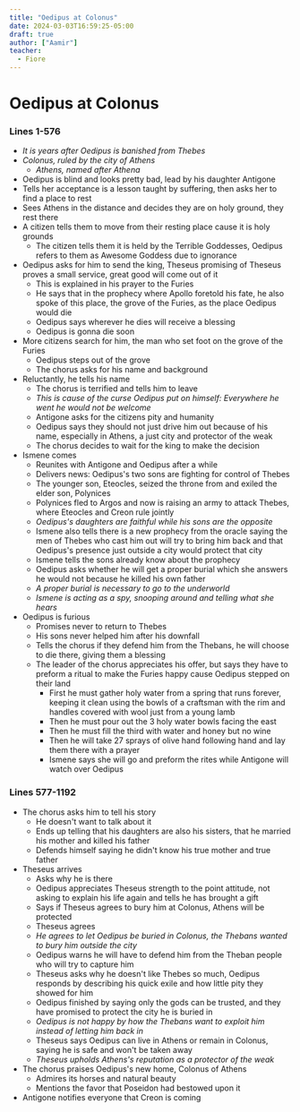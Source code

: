 ```yaml
---
title: "Oedipus at Colonus"
date: 2024-03-03T16:59:25-05:00
draft: true
author: ["Aamir"]
teacher:
  - Fiore
---
```


# Oedipus at Colonus

### Lines 1-576

- _It is years after Oedipus is banished from Thebes_
- _Colonus, ruled by the city of Athens_
  - _Athens, named after Athena_
- Oedipus is blind and looks pretty bad, lead by his daughter Antigone
- Tells her acceptance is a lesson taught by suffering, then asks her to find a place to rest
- Sees Athens in the distance and decides they are on holy ground, they rest there
- A citizen tells them to move from their resting place cause it is holy grounds
  - The citizen tells them it is held by the Terrible Goddesses, Oedipus refers to them as Awesome Goddess due to ignorance
- Oedipus asks for him to send the king, Theseus promising of Theseus proves a small service, great good will come out of it
  - This is explained in his prayer to the Furies
  - He says that in the prophecy where Apollo foretold his fate, he also spoke of this place, the grove of the Furies, as the place Oedipus would die
  - Oedipus says wherever he dies will receive a blessing
  - Oedipus is gonna die soon
- More citizens search for him, the man who set foot on the grove of the Furies
  - Oedipus steps out of the grove
  - The chorus asks for his name and background
- Reluctantly, he tells his name
  - The chorus is terrified and tells him to leave
  - _This is cause of the curse Oedipus put on himself: Everywhere he went he would not be welcome_
  - Antigone asks for the citizens pity and humanity
  - Oedipus says they should not just drive him out because of his name, especially in Athens, a just city and protector of the weak
  - The chorus decides to wait for the king to make the decision
- Ismene comes
  - Reunites with Antigone and Oedipus after a while
  - Delivers news: Oedipus's two sons are fighting for control of Thebes
  - The younger son, Eteocles, seized the throne from and exiled the elder son, Polynices
  - Polynices fled to Argos and now is raising an army to attack Thebes, where Eteocles and Creon rule jointly
  - _Oedipus's daughters are faithful while his sons are the opposite_
  - Ismene also tells there is a new prophecy from the oracle saying the men of Thebes who cast him out will try to bring him back and that Oedipus's presence just outside a city would protect that city
  - Ismene tells the sons already know about the prophecy
  - Oedipus asks whether he will get a proper burial which she answers he would not because he killed his own father
  - _A proper burial is necessary to go to the underworld_
  - _Ismene is acting as a spy, snooping around and telling what she hears_
- Oedipus is furious
  - Promises never to return to Thebes
  - His sons never helped him after his downfall
  - Tells the chorus if they defend him from the Thebans, he will choose to die there, giving them a blessing
  - The leader of the chorus appreciates his offer, but says they have to preform a ritual to make the Furies happy cause Oedipus stepped on their land
    - First he must gather holy water from a spring that runs forever, keeping it clean using the bowls of a craftsman with the rim and handles covered with wool just from a young lamb
    - Then he must pour out the 3 holy water bowls facing the east
    - Then he must fill the third with water and honey but no wine
    - Then he will take 27 sprays of olive hand following hand and lay them there with a prayer
    - Ismene says she will go and preform the rites while Antigone will watch over Oedipus

### Lines 577-1192

- The chorus asks him to tell his story
  - He doesn't want to talk about it
  - Ends up telling that his daughters are also his sisters, that he married his mother and killed his father
  - Defends himself saying he didn't know his true mother and true father
- Theseus arrives
  - Asks why he is there
  - Oedipus appreciates Theseus strength to the point attitude, not asking to explain his life again and tells he has brought a gift
  - Says if Theseus agrees to bury him at Colonus, Athens will be protected
  - Theseus agrees
  - _He agrees to let Oedipus be buried in Colonus, the Thebans wanted to bury him outside the city_
  - Oedipus warns he will have to defend him from the Theban people who will try to capture him
  - Theseus asks why he doesn't like Thebes so much, Oedipus responds by describing his quick exile and how little pity they showed for him
  - Oedipus finished by saying only the gods can be trusted, and they have promised to protect the city he is buried in
  - _Oedipus is not happy by how the Thebans want to exploit him instead of letting him back in_
  - Theseus says Oedipus can live in Athens or remain in Colonus, saying he is safe and won't be taken away
  - _Theseus upholds Athens's reputation as a protector of the weak_
- The chorus praises Oedipus's new home, Colonus of Athens
  - Admires its horses and natural beauty
  - Mentions the favor that Poseidon had bestowed upon it
- Antigone notifies everyone that Creon is coming
